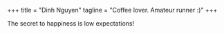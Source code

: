 +++
title = "Dinh Nguyen"
tagline = "Coffee lover. Amateur runner :)"
+++

The secret to happiness is low expectations!
